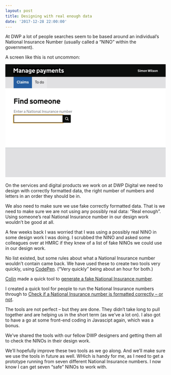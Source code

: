 ```yaml
---
layout: post
title: Designing with real enough data
date: '2017-12-28 22:00:00'
---
```

At DWP a lot of people searches seem to be based around an individual’s National Insurance Number (usually called a “NINO” within the government).

A screen like this is not uncommon:

![](/assets/find-someone-using-a-nino.jpg)

On the services and digital products we work on at DWP Digital we need to design with correctly formatted data, the right number of numbers and letters in an order they should be in.

We also need to make sure we use fake correctly formatted data. That is we need to make sure we are not using any possibly real data: “Real enough”. Using someone’s real National Insurance number in our design work wouldn’t be good at all.

A few weeks back I was worried that I was using a possibly real NINO in some design work I was doing. I scrubbed the NINO and asked some colleagues over at HMRC if they knew of a list of fake NINOs we could use in our design work.

No list existed, but some rules about what a National Insurance number wouldn’t contain came back. We have used these to create two tools very quickly, using [CodePen](https://codepen.io). (“Very quickly” being about an hour for both.)

[Colin](https://twitter.com/htmlandbacon) made a quick tool to [generate a fake National Insurance number](https://codepen.io/htmlandbacon/full/vpXrgw/).

I created a quick tool for people to run the National Insurance numbers through to [Check if a National Insurance number is formatted correctly – or not](https://codepen.io/ermlikeyeah/full/gowjYL/).

The tools are not perfect – but they are done. They didn’t take long to pull together and are helping us in the short term (as we’ve a lot on). I also got to have a go at some front-end coding in Javascipt again, which was a bonus.

We’ve shared the tools with our fellow DWP designers and getting them all to check the NINOs in their design work.

We’ll hopefully improve these two tools as we go along. And we’ll make sure we use the tools in future as well. WHich is handy for me, as I need to get a prototype running from seven different National Insurance numbers. I now know I can get seven “safe” NINOs to work with.
